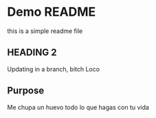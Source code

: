 # Demo README

this is a simple readme file

## HEADING 2

Updating in a branch, bitch 
Loco

## Purpose

Me chupa un huevo todo lo que hagas con tu vida
